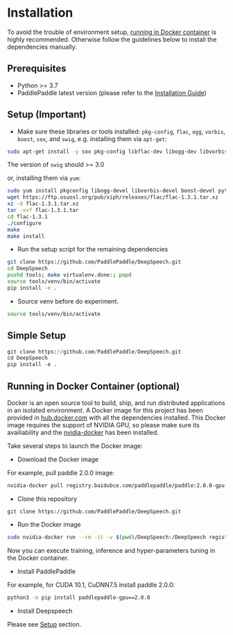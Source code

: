# Installation

To avoid the trouble of environment setup, [running in Docker container](#running-in-docker-container) is highly recommended. Otherwise follow the guidelines below to install the dependencies manually.

## Prerequisites
- Python >= 3.7
- PaddlePaddle latest version (please refer to the [Installation Guide](https://www.paddlepaddle.org.cn/documentation/docs/en/beginners_guide/index_en.html))

## Setup (Important)

- Make sure these libraries or tools installed: `pkg-config`, `flac`, `ogg`, `vorbis`, `boost`, `sox`, and `swig`, e.g. installing them via `apt-get`:

```bash
sudo apt-get install -y sox pkg-config libflac-dev libogg-dev libvorbis-dev libboost-dev swig python3-dev
```
The version of `swig` should >= 3.0

or, installing them via `yum`:

```bash
sudo yum install pkgconfig libogg-devel libvorbis-devel boost-devel python3-devel
wget https://ftp.osuosl.org/pub/xiph/releases/flac/flac-1.3.1.tar.xz
xz -d flac-1.3.1.tar.xz
tar -xvf flac-1.3.1.tar
cd flac-1.3.1
./configure
make
make install
```

- Run the setup script for the remaining dependencies

```bash
git clone https://github.com/PaddlePaddle/DeepSpeech.git
cd DeepSpeech
pushd tools; make virtualenv.done:; popd
source tools/venv/bin/activate
pip install -e .
```

- Source venv before do experiment.

```bash
source tools/venv/bin/activate
```

## Simple Setup

```python
git clone https://github.com/PaddlePaddle/DeepSpeech.git
cd DeepSpeech
pip install -e .
```

## Running in Docker Container (optional)

Docker is an open source tool to build, ship, and run distributed applications in an isolated environment. A Docker image for this project has been provided in [hub.docker.com](https://hub.docker.com) with all the dependencies installed. This Docker image requires the support of NVIDIA GPU, so please make sure its availiability and the [nvidia-docker](https://github.com/NVIDIA/nvidia-docker) has been installed.

Take several steps to launch the Docker image:

- Download the Docker image

For example, pull paddle 2.0.0 image:

```bash
nvidia-docker pull registry.baidubce.com/paddlepaddle/paddle:2.0.0-gpu-cuda10.1-cudnn7
```

- Clone this repository

```
git clone https://github.com/PaddlePaddle/DeepSpeech.git
```

- Run the Docker image

```bash
sudo nvidia-docker run --rm -it -v $(pwd)/DeepSpeech:/DeepSpeech registry.baidubce.com/paddlepaddle/paddle:2.0.0-gpu-cuda10.1-cudnn7 /bin/bash
```

Now you can execute training, inference and hyper-parameters tuning in the Docker container.


- Install PaddlePaddle

For example, for CUDA 10.1, CuDNN7.5 install paddle 2.0.0:

```bash
python3 -m pip install paddlepaddle-gpu==2.0.0
```

- Install Deepspeech

Please see [Setup](#setup)  section.
